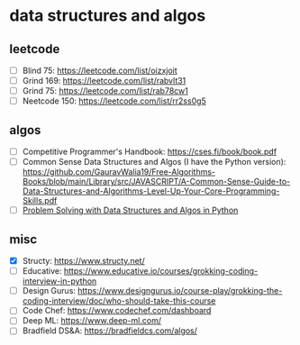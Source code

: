 # data structures and algos 

## leetcode 
- [ ]  Blind 75: https://leetcode.com/list/oizxjoit
- [ ] Grind 169: https://leetcode.com/list/rabvlt31
- [ ] Grind 75: https://leetcode.com/list/rab78cw1
- [ ] Neetcode 150: https://leetcode.com/list/rr2ss0g5

## algos 
- [ ] Competitive Programmer's Handbook: https://cses.fi/book/book.pdf
- [ ] Common Sense Data Structures and Algos (I have the Python version): https://github.com/GauravWalia19/Free-Algorithms-Books/blob/main/Library/src/JAVASCRIPT/A-Common-Sense-Guide-to-Data-Structures-and-Algorithms-Level-Up-Your-Core-Programming-Skills.pdf 
- [ ] [Problem Solving with Data Structures and Algos in Python](https://runestone.academy/ns/books/published/pythonds/index.html) 

## misc 
- [X] Structy: https://www.structy.net/
- [ ] Educative: https://www.educative.io/courses/grokking-coding-interview-in-python
- [ ] Design Gurus: https://www.designgurus.io/course-play/grokking-the-coding-interview/doc/who-should-take-this-course
- [ ] Code Chef: https://www.codechef.com/dashboard
- [ ] Deep ML: https://www.deep-ml.com/
- [ ] Bradfield DS&A: https://bradfieldcs.com/algos/
